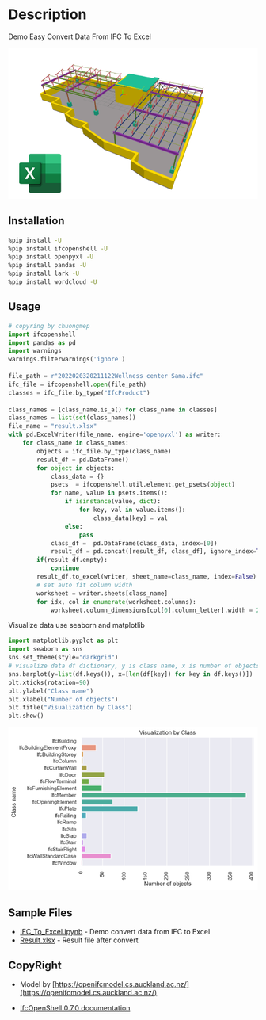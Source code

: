 # Description

Demo Easy Convert Data From IFC To Excel

![](docs/model.png)

## Installation

```bash
%pip install -U
%pip install ifcopenshell -U
%pip install openpyxl -U
%pip install pandas -U
%pip install lark -U
%pip install wordcloud -U
```

## Usage

```python
# copyring by chuongmep
import ifcopenshell
import pandas as pd
import warnings
warnings.filterwarnings('ignore')

file_path = r"2022020320211122Wellness center Sama.ifc"
ifc_file = ifcopenshell.open(file_path)
classes = ifc_file.by_type("IfcProduct")

class_names = [class_name.is_a() for class_name in classes]
class_names = list(set(class_names))
file_name = "result.xlsx"
with pd.ExcelWriter(file_name, engine='openpyxl') as writer:
    for class_name in class_names:
        objects = ifc_file.by_type(class_name)
        result_df = pd.DataFrame()
        for object in objects:
            class_data = {}
            psets  = ifcopenshell.util.element.get_psets(object)
            for name, value in psets.items():
                if isinstance(value, dict):
                    for key, val in value.items():
                        class_data[key] = val
                else:
                    pass
            class_df =  pd.DataFrame(class_data, index=[0])
            result_df = pd.concat([result_df, class_df], ignore_index=True)
        if(result_df.empty):
            continue
        result_df.to_excel(writer, sheet_name=class_name, index=False)
        # set auto fit column width
        worksheet = writer.sheets[class_name]
        for idx, col in enumerate(worksheet.columns):
            worksheet.column_dimensions[col[0].column_letter].width = 20
```

Visualize data use seaborn and matplotlib

```py
import matplotlib.pyplot as plt
import seaborn as sns
sns.set_theme(style="darkgrid")
# visualize data df dictionary, y is class name, x is number of objects
sns.barplot(y=list(df.keys()), x=[len(df[key]) for key in df.keys()])
plt.xticks(rotation=90)
plt.ylabel("Class name")
plt.xlabel("Number of objects")
plt.title("Visualization by Class")
plt.show()
```
![](docs/output.png)

## Sample Files 

- [IFC_To_Excel.ipynb](./IFC_To_Excel.ipynb) - Demo convert data from IFC to Excel
- [Result.xlsx](./Result.xlsx) - Result file after convert


## CopyRight

- Model by [https://openifcmodel.cs.auckland.ac.nz/](https://openifcmodel.cs.auckland.ac.nz/)

- [IfcOpenShell 0.7.0 documentation](https://blenderbim.org/docs-python/autoapi/ifcopenshell/util/element/index.html#ifcopenshell.util.element.get_properties)